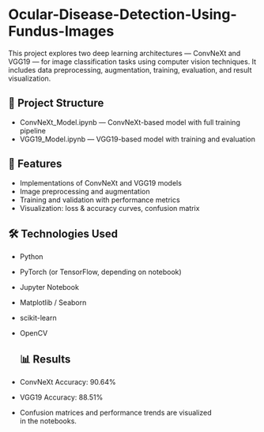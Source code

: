 # Ocular-Disease-Detection-Using-Fundus-Images

This project explores two deep learning architectures — ConvNeXt and VGG19 — for image classification tasks using computer vision techniques. It includes data preprocessing, augmentation, training, evaluation, and result visualization.

## 📁 Project Structure
- ConvNeXt_Model.ipynb — ConvNeXt-based model with full training pipeline
- VGG19_Model.ipynb — VGG19-based model with training and evaluation

## 🚀 Features
- Implementations of ConvNeXt and VGG19 models
- Image preprocessing and augmentation
- Training and validation with performance metrics
- Visualization: loss & accuracy curves, confusion matrix

## 🛠️ Technologies Used
- Python
- PyTorch (or TensorFlow, depending on notebook)
- Jupyter Notebook
- Matplotlib / Seaborn
- scikit-learn
- OpenCV

  ## 📊 Results
- ConvNeXt Accuracy: 90.64%
- VGG19 Accuracy: 88.51%
- Confusion matrices and performance trends are visualized in the notebooks.
  
